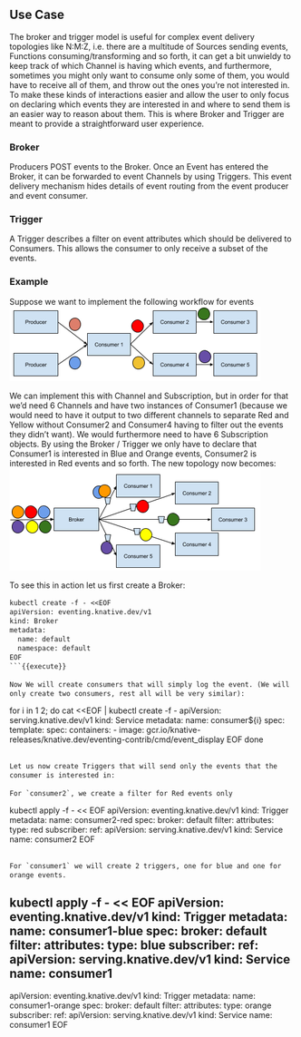 ## Use Case
The broker and trigger model is useful for complex event delivery topologies like N:M:Z, i.e. there are a multitude of Sources sending events, Functions
consuming/transforming and so forth, it can get a bit unwieldy to keep track of which Channel is having which events, and furthermore, sometimes you might only want to
consume only some of them, you would have to receive all of them, and throw out the ones you’re not interested in. To make these kinds of interactions easier and allow the
user to only focus on declaring which events they are interested in and where to send them is an easier way to reason about them. This is where Broker and Trigger are meant
to provide a straightforward user experience.

### Broker
Producers POST events to the Broker. Once an Event has entered the Broker, it can be forwarded to event Channels by using Triggers. This event delivery mechanism hides
details of event routing from the event producer and event consumer.

### Trigger
A Trigger describes a filter on event attributes which should be delivered to Consumers. This allows the consumer to only receive a subset of the events.

### Example
Suppose we want to implement the following workflow for events
![broker-eg](./assets/broker-eg.png)

We can implement this with Channel and Subscription, but in order for that we’d need 6 Channels and have two instances of Consumer1 (because we would need to have it output
to two different channels to separate Red and Yellow without Consumer2 and Consumer4 having to filter out the events they didn’t want). We would furthermore need to have 6
Subscription objects. By using the Broker / Trigger we only have to declare that Consumer1 is interested in Blue and Orange events, Consumer2 is interested in Red events and so forth. The new topology now becomes:
![broker](./assets/broker.png)

To see this in action let us first create a Broker:

```
kubectl create -f - <<EOF
apiVersion: eventing.knative.dev/v1
kind: Broker
metadata:
  name: default
  namespace: default
EOF
```{{execute}}

Now We will create consumers that will simply log the event. (We will only create two consumers, rest all will be very similar):

```
for i in 1 2; do
cat <<EOF | kubectl create -f -
apiVersion: serving.knative.dev/v1
kind: Service
metadata:
  name: consumer${i}
spec:
  template:
    spec:
      containers:
        - image: gcr.io/knative-releases/knative.dev/eventing-contrib/cmd/event_display
EOF
done
```{{execute}}

Let us now create Triggers that will send only the events that the consumer is interested in:

For `consumer2`, we create a filter for Red events only

```
kubectl apply -f - << EOF
apiVersion: eventing.knative.dev/v1
kind: Trigger
metadata:
  name: consumer2-red
spec:
  broker: default
  filter:
    attributes:
      type: red
  subscriber:
    ref:
     apiVersion: serving.knative.dev/v1
     kind: Service
     name: consumer2
EOF
```{{execute}}

For `consumer1` we will create 2 triggers, one for blue and one for orange events.

```
kubectl apply -f - << EOF
apiVersion: eventing.knative.dev/v1
kind: Trigger
metadata:
  name: consumer1-blue
spec:
  broker: default
  filter:
    attributes:
      type: blue
  subscriber:
    ref:
     apiVersion: serving.knative.dev/v1
     kind: Service
     name: consumer1
---
apiVersion: eventing.knative.dev/v1
kind: Trigger
metadata:
  name: consumer1-orange
spec:
  broker: default
  filter:
    attributes:
      type: orange
  subscriber:
    ref:
     apiVersion: serving.knative.dev/v1
     kind: Service
     name: consumer1
EOF
```{{execute}}
